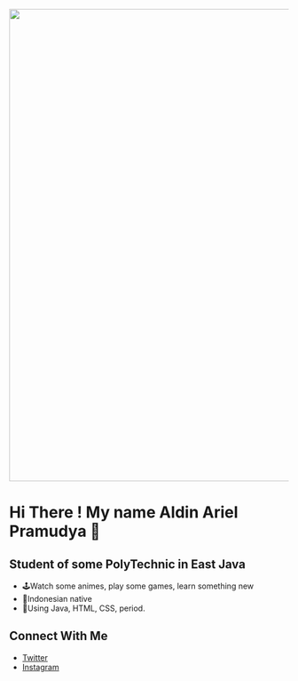 <p align = "center">
  <img
       width = "850"
       src = "https://i.pinimg.com/originals/be/67/c3/be67c3b1bf4ed45d9efb7c152e38bfbc.jpg"
       >
</p>

# Hi There ! My name Aldin Ariel Pramudya 👋

## Student of some PolyTechnic in East Java
- 🕹Watch some animes, play some games, learn something new
- 🌱Indonesian native
- 🔭Using Java, HTML, CSS, period.

## Connect With Me
- [Twitter](https://twitter.com/aldinpramudya)
- [Instagram](https://instagram.com/aldin.pramudya)

